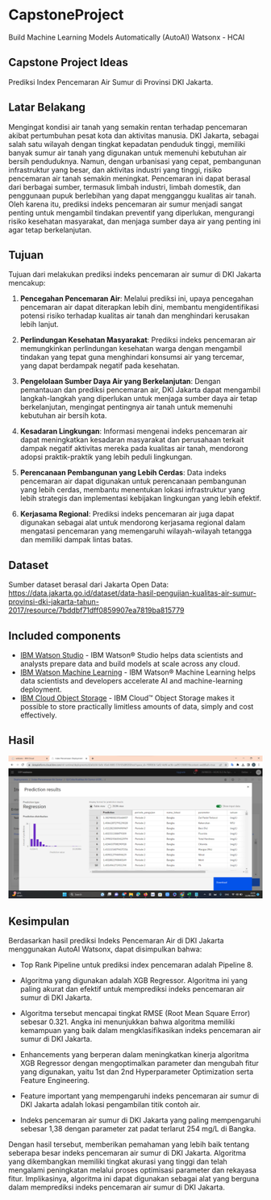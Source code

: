 # CapstoneProject
Build Machine Learning Models Automatically (AutoAI) Watsonx - HCAI

## Capstone Project Ideas
Prediksi Index Pencemaran Air Sumur di Provinsi DKI Jakarta.

## Latar Belakang
Mengingat kondisi air tanah yang semakin rentan terhadap pencemaran akibat pertumbuhan pesat kota dan aktivitas manusia. DKI Jakarta, sebagai salah satu wilayah dengan tingkat kepadatan penduduk tinggi, memiliki banyak sumur air tanah yang digunakan untuk memenuhi kebutuhan air bersih penduduknya. Namun, dengan urbanisasi yang cepat, pembangunan infrastruktur yang besar, dan aktivitas industri yang tinggi, risiko pencemaran air tanah semakin meningkat. Pencemaran ini dapat berasal dari berbagai sumber, termasuk limbah industri, limbah domestik, dan penggunaan pupuk berlebihan yang dapat mengganggu kualitas air tanah. Oleh karena itu, prediksi indeks pencemaran air sumur menjadi sangat penting untuk mengambil tindakan preventif yang diperlukan, mengurangi risiko kesehatan masyarakat, dan menjaga sumber daya air yang penting ini agar tetap berkelanjutan.

## Tujuan
Tujuan dari melakukan prediksi indeks pencemaran air sumur di DKI Jakarta mencakup:

1. **Pencegahan Pencemaran Air**: Melalui prediksi ini, upaya pencegahan pencemaran air dapat diterapkan lebih dini, membantu mengidentifikasi potensi risiko terhadap kualitas air tanah dan menghindari kerusakan lebih lanjut.

2. **Perlindungan Kesehatan Masyarakat**: Prediksi indeks pencemaran air memungkinkan perlindungan kesehatan warga dengan mengambil tindakan yang tepat guna menghindari konsumsi air yang tercemar, yang dapat berdampak negatif pada kesehatan.

3. **Pengelolaan Sumber Daya Air yang Berkelanjutan**: Dengan pemantauan dan prediksi pencemaran air, DKI Jakarta dapat mengambil langkah-langkah yang diperlukan untuk menjaga sumber daya air tetap berkelanjutan, mengingat pentingnya air tanah untuk memenuhi kebutuhan air bersih kota.

4. **Kesadaran Lingkungan**: Informasi mengenai indeks pencemaran air dapat meningkatkan kesadaran masyarakat dan perusahaan terkait dampak negatif aktivitas mereka pada kualitas air tanah, mendorong adopsi praktik-praktik yang lebih peduli lingkungan.

5. **Perencanaan Pembangunan yang Lebih Cerdas**: Data indeks pencemaran air dapat digunakan untuk perencanaan pembangunan yang lebih cerdas, membantu menentukan lokasi infrastruktur yang lebih strategis dan implementasi kebijakan lingkungan yang lebih efektif.

6. **Kerjasama Regional**: Prediksi indeks pencemaran air juga dapat digunakan sebagai alat untuk mendorong kerjasama regional dalam mengatasi pencemaran yang memengaruhi wilayah-wilayah tetangga dan memiliki dampak lintas batas.

## Dataset
Sumber dataset berasal dari Jakarta Open Data: https://data.jakarta.go.id/dataset/data-hasil-pengujian-kualitas-air-sumur-provinsi-dki-jakarta-tahun-2017/resource/7bddbf71dff0859907ea7819ba815779

## Included components
*	[IBM Watson Studio](https://cloud.ibm.com/catalog/services/watson-studio) - IBM Watson® Studio helps data scientists and analysts prepare data and build models at scale across any cloud.
*	[IBM Watson Machine Learning](https://cloud.ibm.com/catalog/services/machine-learning) - IBM Watson® Machine Learning helps data scientists and developers accelerate AI and machine-learning deployment. 
*	[IBM Cloud Object Storage](https://cloud.ibm.com/catalog/services/cloud-object-storage) - IBM Cloud™ Object Storage makes it possible to store practically limitless amounts of data, simply and cost effectively.

## Hasil
![CapstoneProject/Gambar/Screenshot 2023-09-11 210142.png](https://github.com/syifayaaa/CapstoneProject/blob/main/CapstoneProject/Gambar/Screenshot%202023-09-11%20210142.png)

## Kesimpulan
Berdasarkan hasil prediksi Indeks Pencemaran Air di DKI Jakarta menggunakan AutoAI Watsonx, dapat disimpulkan bahwa:

+ Top Rank Pipeline untuk prediksi index pencemaran adalah Pipeline 8.

+ Algoritma yang digunakan adalah XGB Regressor. Algoritma ini yang paling akurat dan efektif untuk memprediksi indeks pencemaran air sumur di DKI Jakarta.

+ Algoritma tersebut mencapai tingkat RMSE (Root Mean Square Error) sebesar 0.321. Angka ini menunjukkan bahwa algoritma memiliki kemampuan yang baik dalam mengklasifikasikan indeks pencemaran air sumur di DKI Jakarta.

+ Enhancements yang berperan dalam meningkatkan kinerja algoritma XGB Regressor dengan mengoptimalkan parameter dan mengubah fitur yang digunakan, yaitu 1st dan 2nd Hyperparameter Optimization serta Feature Engineering.

+ Feature important yang mempengaruhi indeks pencemaran air sumur di DKI Jakarta adalah lokasi pengambilan titik contoh air.

+ Indeks pencemaran air sumur di DKI Jakarta yang paling mempengaruhi sebesar 1,38 dengan parameter zat padat terlarut 254 mg/L di Bangka.

Dengan hasil tersebut, memberikan pemahaman yang lebih baik tentang seberapa besar indeks pencemaran air sumur di DKI Jakarta. Algoritma yang dikembangkan memiliki tingkat akurasi yang tinggi dan telah mengalami peningkatan melalui proses optimisasi parameter dan rekayasa fitur. Implikasinya, algoritma ini dapat digunakan sebagai alat yang berguna dalam memprediksi indeks pencemaran air sumur di DKI Jakarta.
